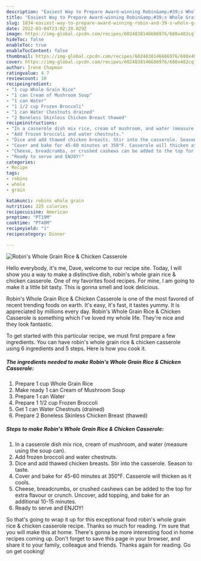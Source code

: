 ```yaml
---
description: "Easiest Way to Prepare Award-winning Robin&amp;#39;s Whole Grain Rice &amp;amp; Chicken Casserole"
title: "Easiest Way to Prepare Award-winning Robin&amp;#39;s Whole Grain Rice &amp;amp; Chicken Casserole"
slug: 1834-easiest-way-to-prepare-award-winning-robin-and-39-s-whole-grain-rice-and-amp-chicken-casserole
date: 2022-03-04T23:02:20.029Z
image: https://img-global.cpcdn.com/recipes/6024838146686976/680x482cq70/robins-whole-grain-rice-chicken-casserole-recipe-main-photo.jpg
hideToc: false
enableToc: true
enableTocContent: false
thumbnail: https://img-global.cpcdn.com/recipes/6024838146686976/680x482cq70/robins-whole-grain-rice-chicken-casserole-recipe-main-photo.jpg
cover: https://img-global.cpcdn.com/recipes/6024838146686976/680x482cq70/robins-whole-grain-rice-chicken-casserole-recipe-main-photo.jpg
author: Irene Chapman
ratingvalue: 4.7
reviewcount: 10
recipeingredient:
- "1 cup Whole Grain Rice"
- "1 can Cream of Mushroom Soup"
- "1 can Water"
- "1 1/2 cup Frozen Broccoli"
- "1 can Water Chestnuts drained"
- "2 Boneless Skinless Chicken Breast thawed"
recipeinstructions:
- "In a casserole dish mix rice, cream of mushroom, and water (measure using the soup can)."
- "Add frozen broccoli and water chestnuts."
- "Dice and add thawed chicken breasts. Stir into the casserole. Season to taste."
- "Cover and bake for 45-60 minutes at 350°F. Casserole will thicken as it cools."
- "Cheese, breadcrumbs, or crushed cashews can be added to the top for extra flavour or crunch. Uncover, add topping, and bake for an additional 10-15 minutes."
- "Ready to serve and ENJOY!"
categories:
- Recipe
tags:
- robins
- whole
- grain

katakunci: robins whole grain 
nutrition: 225 calories
recipecuisine: American
preptime: "PT19M"
cooktime: "PT40M"
recipeyield: "1"
recipecategory: Dinner

---
```



![Robin&#39;s Whole Grain Rice &amp; Chicken Casserole](https://img-global.cpcdn.com/recipes/6024838146686976/680x482cq70/robins-whole-grain-rice-chicken-casserole-recipe-main-photo.jpg)

Hello everybody, it's me, Dave, welcome to our recipe site. Today, I will show you a way to make a distinctive dish, robin&#39;s whole grain rice &amp; chicken casserole. One of my favorites food recipes. For mine, I am going to make it a little bit tasty. This is gonna smell and look delicious.

Robin&#39;s Whole Grain Rice &amp; Chicken Casserole is one of the most favored of recent trending foods on earth. It's easy, it's fast, it tastes yummy. It is appreciated by millions every day. Robin&#39;s Whole Grain Rice &amp; Chicken Casserole is something which I've loved my whole life. They're nice and they look fantastic.




To get started with this particular recipe, we must first prepare a few ingredients. You can have robin&#39;s whole grain rice &amp; chicken casserole using 6 ingredients and 5 steps. Here is how you cook it.

<!--inarticleads1-->

##### The ingredients needed to make Robin&#39;s Whole Grain Rice &amp; Chicken Casserole:

1. Prepare 1 cup Whole Grain Rice
1. Make ready 1 can Cream of Mushroom Soup
1. Prepare 1 can Water
1. Prepare 1 1/2 cup Frozen Broccoli
1. Get 1 can Water Chestnuts (drained)
1. Prepare 2 Boneless Skinless Chicken Breast (thawed)




<!--inarticleads2-->

##### Steps to make Robin&#39;s Whole Grain Rice &amp; Chicken Casserole:

1. In a casserole dish mix rice, cream of mushroom, and water (measure using the soup can).
1. Add frozen broccoli and water chestnuts.
1. Dice and add thawed chicken breasts. Stir into the casserole. Season to taste.
1. Cover and bake for 45-60 minutes at 350°F. Casserole will thicken as it cools.
1. Cheese, breadcrumbs, or crushed cashews can be added to the top for extra flavour or crunch. Uncover, add topping, and bake for an additional 10-15 minutes.
1. Ready to serve and ENJOY!



So that's going to wrap it up for this exceptional food robin&#39;s whole grain rice &amp; chicken casserole recipe. Thanks so much for reading. I'm sure that you will make this at home. There's gonna be more interesting food in home recipes coming up. Don't forget to save this page in your browser, and share it to your family, colleague and friends. Thanks again for reading. Go on get cooking!

